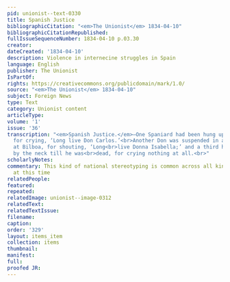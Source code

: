 ```yaml
---
pid: unionist--text-0330
title: Spanish Justice
bibliographicCitation: "<em>The Unionist</em> 1834-04-10"
bibliographicCitationRepublished: 
fullIssueSequenceNumber: 1834-04-10 p.03.30
creator: 
dateCreated: '1834-04-10'
description: Violence in internecine struggles in Spain
language: English
publisher: The Unionist
IsPartOf: 
rights: https://creativecommons.org/publicdomain/mark/1.0/
source: "<em>The Unionist</em> 1834-04-10"
subject: Foreign News
type: Text
category: Unionist content
articleType: 
volume: '1'
issue: '36'
transcription: "<em>Spanish Justice.</em>—One Spaniard had been hung up at Madrid
  for crying, ‘Long live Don Carlos.’<br>Another Don was suspended in a similar manner
  at Bilboa, for shouting, ‘Long<br>live Donna Isabella;’ and a third has been stretched
  by the neck till he was<br>dead, for crying nothing at all.<br>"
scholarlyNotes: 
commentary: This kind of national stereotyping is common across all kinds of periodicals
  at this time
relatedPeople: 
featured: 
repeated: 
relatedImage: unionist--image-0312
relatedText: 
relatedTextIssue: 
filename: 
caption: 
order: '329'
layout: items_item
collection: items
thumbnail: 
manifest: 
full: 
proofed JR: 
---
```


